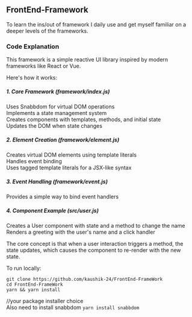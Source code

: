 <h2>FrontEnd-Framework</h2>
<p>To learn the ins/out of framework I daily use and get myself familiar on a deeper levels of the frameworks.</p>


<h3>Code Explanation</h3>
<p>This framework is a simple reactive UI library inspired by modern frameworks like React or Vue.</p> 
Here's how it works:

<h5>1. Core Framework (framework/index.js)</h5>

Uses Snabbdom for virtual DOM operations<br />
Implements a state management system<br />
Creates components with templates, methods, and initial state<br />
Updates the DOM when state changes

<h5>2. Element Creation (framework/element.js)</h5>

Creates virtual DOM elements using template literals<br />
Handles event binding<br />
Uses tagged template literals for a JSX-like syntax

<h5>3. Event Handling (framework/event.js)</h5>

Provides a simple way to bind event handlers

<h5>4. Component Example (src/user.js)</h5>

Creates a User component with state and a method to change the name<br />
Renders a greeting with the user's name and a click handler<br/>

<p>The core concept is that when a user interaction triggers a method, the state updates, which causes the component to re-render with the new state.</p>

To run locally:
```
git clone https://github.com/kaushik-24/FrontEnd-FrameWork
cd FrontEnd-FrameWork
yarn && yarn install
```
//your package installer choice  <br />
Also need to install snabbdom `yarn install snabbdom`
